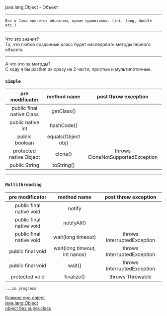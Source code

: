 java.lang.Object - Объект


- - -  
`Все в Java является объектом, кроме примитивов. (int, long, double etc.)`  
- - -  
Что это значит?  
То, что любой созданный класс будет наследовать методы первого объекта.  
- - -
А что это за методы?  
С ходу я бы разбил их сразу на 2 части, простые и мультипоточные.  

### `Simple`

|pre modificator |method name|post throw exception|  
|:-:|:-:|:-:|  
|public final native Class|getClass()||  
|public native int |hashCode()||  
|public boolean |equals(Object obj)||  
|protected native Object |clone()| throws CloneNotSupportedException|  
|public String | toString() |||  

- - -   
### `Multithreading`

|pre modificator |method name|post throw exception|  
|:-:|:-:|:-:|  
|public final native void |notify ||  
|public final native void |notifyAll() ||  
|public final native void |wait(long timeout)| throws InterruptedException |  
|public final void |wait(long timeout, int nanos)| throws InterruptedException |  
|public final void |wait()| throws InterruptedException |  
|protected void |finalize()| throws Throwable |  

  
`...in progress`

[Климов про object](http://developer.alexanderklimov.ru/android/java/object.php)  
[java.lang.Object](https://docs.oracle.com/javase/7/docs/api/java/lang/Object.html)  
[object без super.class](https://habr.com/post/265373/)